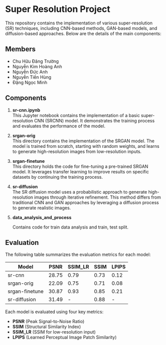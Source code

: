 # Super Resolution Project

This repository contains the implementation of various super-resolution (SR) techniques, including CNN-based methods, GAN-based models, and diffusion-based approaches. Below are the details of the main components:

## Members
- Chu Hữu Đăng Trường
- Nguyễn Kim Hoàng Anh
- Nguyễn Đức Anh
- Nguyễn Tiến Hùng
- Đặng Ngọc Minh

## Components

1. **sr-cnn.ipynb**  
   This Jupyter notebook contains the implementation of a basic super-resolution CNN (SRCNN) model. It demonstrates the training process and evaluates the performance of the model.

2. **srgan-orig**  
   This directory contains the implementation of the SRGAN model. The model is trained from scratch, starting with random weights, and learns to generate high-resolution images from low-resolution inputs.

3. **srgan-finetune**  
   This directory holds the code for fine-tuning a pre-trained SRGAN model. It leverages transfer learning to improve results on specific datasets by continuing the training process.

4. **sr-diffusion**  
   The SR diffusion model uses a probabilistic approach to generate high-resolution images through iterative refinement. This method differs from traditional CNN and GAN approaches by leveraging a diffusion process to generate realistic images.

5. **data_analysis_and_process**

   Contains code for train data analysis and train, test split.

## Evaluation

The following table summarizes the evaluation metrics for each model:

| Model           | PSNR  | SSIM_LR | SSIM  | LPIPS |
|-----------------|-------|---------|-------|-------|
| sr-cnn          | 28.75 | 0.79    | 0.73  | 0.12  |
| srgan-orig      | 22.09 | 0.75    | 0.71  | 0.08  |
| srgan-finetune  | 30.87 | 0.93    | 0.85  | 0.21  |
| sr-diffusion    | 31.49 | -       | 0.88  | -     |

Each model is evaluated using four key metrics:
- **PSNR** (Peak Signal-to-Noise Ratio)
- **SSIM** (Structural Similarity Index)
- **SSIM_LR** (SSIM for low-resolution input)
- **LPIPS** (Learned Perceptual Image Patch Similarity)
